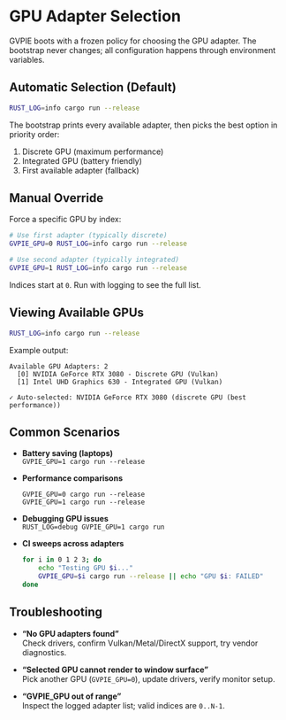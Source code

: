 # GPU Adapter Selection

GVPIE boots with a frozen policy for choosing the GPU adapter. The bootstrap never changes; all configuration happens through environment variables.

## Automatic Selection (Default)

```bash
RUST_LOG=info cargo run --release
```

The bootstrap prints every available adapter, then picks the best option in priority order:

1. Discrete GPU (maximum performance)
2. Integrated GPU (battery friendly)
3. First available adapter (fallback)

## Manual Override

Force a specific GPU by index:

```bash
# Use first adapter (typically discrete)
GVPIE_GPU=0 RUST_LOG=info cargo run --release

# Use second adapter (typically integrated)
GVPIE_GPU=1 RUST_LOG=info cargo run --release
```

Indices start at `0`. Run with logging to see the full list.

## Viewing Available GPUs

```bash
RUST_LOG=info cargo run --release
```

Example output:

```
Available GPU Adapters: 2
  [0] NVIDIA GeForce RTX 3080 - Discrete GPU (Vulkan)
  [1] Intel UHD Graphics 630 - Integrated GPU (Vulkan)

✓ Auto-selected: NVIDIA GeForce RTX 3080 (discrete GPU (best performance))
```

## Common Scenarios

- **Battery saving (laptops)**  
  `GVPIE_GPU=1 cargo run --release`

- **Performance comparisons**  
  ```
  GVPIE_GPU=0 cargo run --release
  GVPIE_GPU=1 cargo run --release
  ```

- **Debugging GPU issues**  
  `RUST_LOG=debug GVPIE_GPU=1 cargo run`

- **CI sweeps across adapters**  
  ```bash
  for i in 0 1 2 3; do
      echo "Testing GPU $i..."
      GVPIE_GPU=$i cargo run --release || echo "GPU $i: FAILED"
  done
  ```

## Troubleshooting

- **“No GPU adapters found”**  
  Check drivers, confirm Vulkan/Metal/DirectX support, try vendor diagnostics.

- **“Selected GPU cannot render to window surface”**  
  Pick another GPU (`GVPIE_GPU=0`), update drivers, verify monitor setup.

- **“GVPIE_GPU out of range”**  
  Inspect the logged adapter list; valid indices are `0..N-1`.
